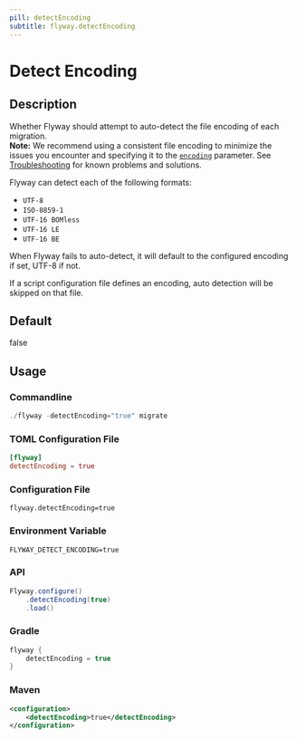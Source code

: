```yaml
---
pill: detectEncoding
subtitle: flyway.detectEncoding
---
```


# Detect Encoding

## Description
Whether Flyway should attempt to auto-detect the file encoding of each migration. <br/>
**Note:** We recommend using a consistent file encoding to minimize the issues you encounter and specifying it to the [`encoding`](Configuration/parameters/flyway/encoding) parameter. See [Troubleshooting](Configuration/parameters/flyway/encoding#troubleshooting) for known problems and solutions.

Flyway can detect each of the following formats:

* `UTF-8`
* `ISO-8859-1`
* `UTF-16 BOMless`
* `UTF-16 LE`
* `UTF-16 BE`

When Flyway fails to auto-detect, it will default to the configured encoding if set, UTF-8 if not.

If a script configuration file defines an encoding, auto detection will be skipped on that file.

## Default
false

## Usage

### Commandline
```powershell
./flyway -detectEncoding="true" migrate
```

### TOML Configuration File
```toml
[flyway]
detectEncoding = true
```

### Configuration File
```properties
flyway.detectEncoding=true
```

### Environment Variable
```properties
FLYWAY_DETECT_ENCODING=true
```

### API
```java
Flyway.configure()
    .detectEncoding(true)
    .load()
```

### Gradle
```groovy
flyway {
    detectEncoding = true
}
```

### Maven
```xml
<configuration>
    <detectEncoding>true</detectEncoding>
</configuration>
```
